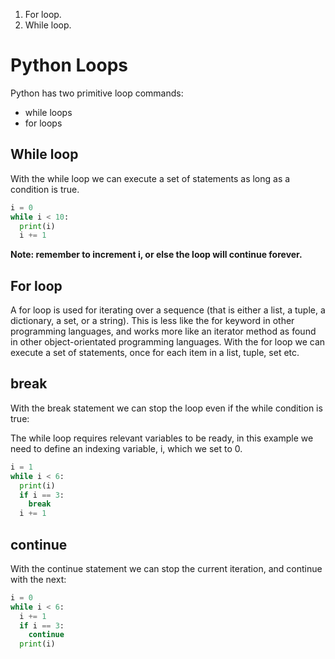 1. For loop.
1. While loop.

# Python Loops

Python has two primitive loop commands:

* while loops
* for loops


## While loop

With the while loop we can execute a set of statements as long as a condition is true.

```python
i = 0
while i < 10:
  print(i)
  i += 1
```
**Note: remember to increment i, or else the loop will continue forever.**

## For loop

A for loop is used for iterating over a sequence (that is either a list, a tuple, a dictionary, a set, or a string).
This is less like the for keyword in other programming languages, and works more like an iterator method as found in other object-orientated programming languages.
With the for loop we can execute a set of statements, once for each item in a list, tuple, set etc.

## break

With the break statement we can stop the loop even if the while condition is true:

The while loop requires relevant variables to be ready, in this example we need to define an indexing variable, i, which we set to 0.

```python
i = 1
while i < 6:
  print(i)
  if i == 3:
    break
  i += 1
```

## continue

With the continue statement we can stop the current iteration, and continue with the next:


```python
i = 0
while i < 6:
  i += 1
  if i == 3:
    continue
  print(i)
```

##


